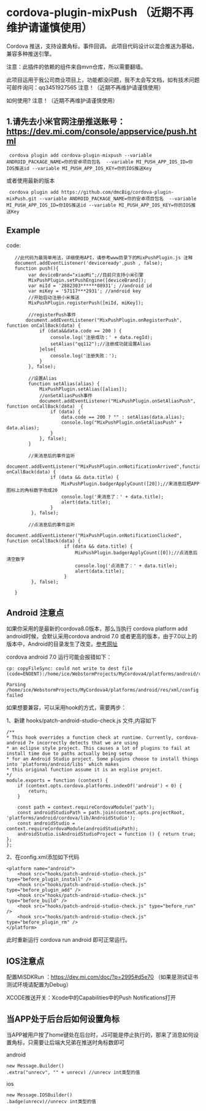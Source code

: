 # cordova-plugin-mixPush （近期不再维护请谨慎使用）
Cordova 推送，支持设置角标，事件回调。
此项目代码设计以混合推送为基础，兼容多种推送引擎。

注意：此插件的依赖的组件来自mvn仓库，所以需要翻墙。

此项目运用于我公司商业项目上，功能都没问题，我不太会写文档，如有技术问题可邮件询问：qq3451927565 注意！（近期不再维护请谨慎使用）

如何使用? 注意！（近期不再维护请谨慎使用）

1.请先去小米官网注册推送账号：https://dev.mi.com/console/appservice/push.html
-------------------

```npm
 cordova plugin add cordova-plugin-mixpush --variable ANDROID_PACKAGE_NAME=你的安卓项目包名  --variable MI_PUSH_APP_IOS_ID=你IOS推送id --variable MI_PUSH_APP_IOS_KEY=你的IOS推送Key
```

或者使用最新的版本
```npm
 cordova plugin add https://github.com/dmcBig/cordova-plugin-mixPush.git --variable ANDROID_PACKAGE_NAME=你的安卓项目包名  --variable MI_PUSH_APP_IOS_ID=你IOS推送id --variable MI_PUSH_APP_IOS_KEY=你的IOS推送Key
```

## Example
code:

       //此代码为最简单用法，详细使用API，请参考www目录下的MixPushPlugin.js 注释
       document.addEventListener('deviceready',push , false);
       function push(){
            var deviceBrand="xiaoMi";//目前只支持小米引擎
            MixPushPlugin.setPushEngine([deviceBrand]);
            var miId = '2882303******08931'; //android id
            var miKey = '57117***2931'; //android key
            //开始启动注册小米推送
            MixPushPlugin.registerPush([miId, miKey]);

            //registerPush事件
           document.addEventListener("MixPushPlugin.onRegisterPush", function onCallBack(data) {
                if (data&&data.code == 200 ) {
                    console.log('注册成功：' + data.regId);
                    setAlias("qq112");//注册成功就设置Alias
                }else{
                    console.log('注册失败：');
                }
            }, false);

            //设置Alias
            function setAlias(alias) {
                MixPushPlugin.setAlias([alias]);
                //onSetAliasPush事件
                document.addEventListener("MixPushPlugin.onSetAliasPush", function onCallBack(data)  {
                    if (data) {
                        data.code == 200 ? "" : setAlias(data.alias);
                        console.log("MixPushPlugin.onSetAliasPush" + data.alias);
                    }
                }, false);
            }

            //来消息后的事件监听
            document.addEventListener("MixPushPlugin.onNotificationArrived",function onCallBack(data) {
                    if (data && data.title) {
                        MixPushPlugin.badgerApplyCount([20]);//来消息后把APP图标上的角标数字改成20
                        console.log('来消息了：' + data.title);
                        alert(data.title);
                    }
             }, false);

            //点消息后的事件监听
             document.addEventListener("MixPushPlugin.onNotificationClicked", function onCallBack(data) {
                         if (data && data.title) {
                             MixPushPlugin.badgerApplyCount([0]);//点消息后清空数字
                             console.log('点消息了：' + data.title);
                             alert(data.title);
                         }
             }, false);

       }


## Android 注意点

如果你采用的是最新的cordova8.0版本，那么当执行 cordova platform add android时候，会默认采用cordova android 7.0 或者更高的版本，由于7.0以上的版本中，Android的目录发生了改变。[参考网址](https://cordova.apache.org/announcements/2017/12/04/cordova-android-7.0.0.html)

cordova android 7.0 运行可能会报错如下：
```
cp: copyFileSync: could not write to dest file (code=ENOENT):/home/ice/WebstormProjects/MyCordova4/platforms/android/res/xml/config.xml

Parsing /home/ice/WebstormProjects/MyCordova4/platforms/android/res/xml/config.xml failed
```

如果想要兼容，可以采用hook的方式，需要两步：

1、新建 hooks/patch-android-studio-check.js 文件,内容如下

```
/**
* This hook overrides a function check at runtime. Currently, cordova-android 7+ incorrectly detects that we are using
* an eclipse style project. This causes a lot of plugins to fail at install time due to paths actually being setup
* for an Android Studio project. Some plugins choose to install things into 'platforms/android/libs' which makes
* this original function assume it is an ecplise project.
*/
module.exports = function (context) {
    if (context.opts.cordova.platforms.indexOf('android') < 0) {
        return;
    }

    const path = context.requireCordovaModule('path');
    const androidStudioPath = path.join(context.opts.projectRoot, 'platforms/android/cordova/lib/AndroidStudio');
    const androidStudio = context.requireCordovaModule(androidStudioPath);
    androidStudio.isAndroidStudioProject = function () { return true; };
};
```

2、在config.xml添加如下代码

```
<platform name="android">
    <hook src="hooks/patch-android-studio-check.js" type="before_plugin_install" />
    <hook src="hooks/patch-android-studio-check.js" type="before_plugin_add" />
    <hook src="hooks/patch-android-studio-check.js" type="before_build" />
    <hook src="hooks/patch-android-studio-check.js" type="before_run" />
    <hook src="hooks/patch-android-studio-check.js" type="before_plugin_rm" />
</platform>
```
此时重新运行 cordova run android 即可正常运行。


## IOS注意点

配置MiSDKRun ：https://dev.mi.com/doc/?p=2995#d5e70 （如果是测试证书测试环境请配置为Debug）

XCODE推送开关：Xcode中的Capabilities中的Push Notifications打开

## 当APP处于后台后如何设置角标  

当APP被用户按了home键处在后台时，JS可能是停止执行的，那来了消息如何设置角标，只需要让后端大兄弟在推送时角标数即可

android
```
new Message.Builder()
.extra("unrecv", "" + unrecv) //unrecv int类型的值

```

ios
```
new Message.IOSBuilder()
.badge(unrecv)//unrecv int类型的值

```








